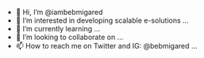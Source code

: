 - 👋 Hi, I’m @iambebmigared
- 👀 I’m interested in developing scalable e-solutions ...
- 🌱 I’m currently learning ...
- 💞️ I’m looking to collaborate on ...
- 📫 How to reach me on Twitter and IG: @bebmigared ...

<!---
iambebmigared/iambebmigared is a ✨ special ✨ repository because its `README.md` (this file) appears on your GitHub profile.
You can click the Preview link to take a look at your changes.
--->
